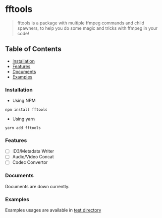 # fftools

> fftools is a package with multiple ffmpeg commands and child spawners, to help you do some magic and tricks with ffmpeg in your code!

## Table of Contents
- [Installation](#installation)
- [Features](#features)
- [Documents](#documents)
- [Examples](#examples)

### Installation
- Using NPM

```
npm install fftools
```

- Using yarn

```
yarn add fftools
```

### Features
- [ ] ID3/Metadata Writer
- [ ] Audio/Video Concat
- [ ] Codec Convertor

### Documents
Documents are down currently.

### Examples
Examples usages are available in [test directory](https://github.com/EhsanFox/fftools/tree/main/test)
